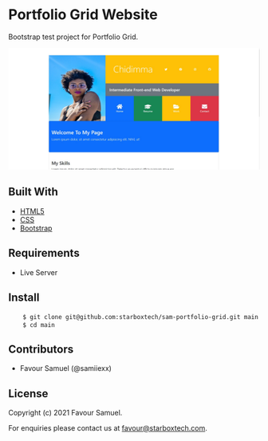 # Portfolio Grid Website
Bootstrap test project for Portfolio Grid.

![Portfolio Grid](screenshot.jpg)

## Built With
- [HTML5](https://developer.mozilla.org/en-US/docs/Web/Guide/HTML/HTML5)
- [CSS](https://developer.mozilla.org/en-US/docs/Web/CSS)
- [Bootstrap](https://getbootstrap.com/)

## Requirements
 - Live Server

## Install
```
    $ git clone git@github.com:starboxtech/sam-portfolio-grid.git main
    $ cd main
```

## Contributors
- Favour Samuel (@samiiexx)

## License
Copyright (c) 2021 Favour Samuel.

For enquiries please contact us at [favour@starboxtech.com](mailto:favour@starboxtech.com).
